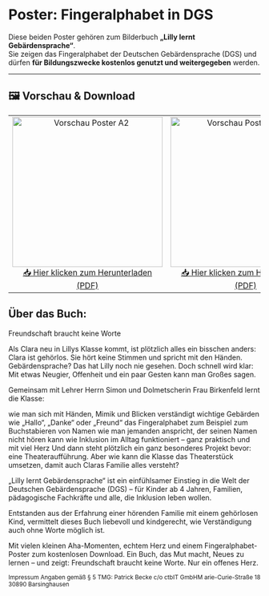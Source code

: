 # Poster: Fingeralphabet in DGS

Diese beiden Poster gehören zum Bilderbuch **„Lilly lernt Gebärdensprache“**.  
Sie zeigen das Fingeralphabet der Deutschen Gebärdensprache (DGS) und dürfen **für Bildungszwecke kostenlos genutzt und weitergegeben** werden.

---

## 🖼️ Vorschau & Download

<table>
  <tr>
    <td align="center">
      <a href="https://github.com/LillyLernt/DGS/releases/download/v1.0/FingeralphabetA2.pdf">
        <img src="https://github.com/LillyLernt/DGS/releases/download/v1.0/posterA2.jpg" alt="Vorschau Poster A2" width="300"/>
      </a><br>
      <a href="https://github.com/LillyLernt/DGS/releases/download/v1.0/FingeralphabetA2.pdf">
        📥 Hier klicken zum Herunterladen (PDF)
      </a>
    </td>
    <td align="center">
      <a href="https://github.com/LillyLernt/DGS/releases/download/v1.0/FingeralphabetA4.pdf">
        <img src="https://github.com/LillyLernt/DGS/releases/download/v1.0/posterA4.jpg" alt="Vorschau Poster 4×A4" width="300"/>
      </a><br>
      <a href="https://github.com/LillyLernt/DGS/releases/download/v1.0/FingeralphabetA4.pdf">
        📥 Hier klicken zum Herunterladen (PDF)
      </a>
    </td>
  </tr>
</table>

## Über das Buch:
Freundschaft braucht keine Worte

Als Clara neu in Lillys Klasse kommt, ist plötzlich alles ein bisschen anders:
Clara ist gehörlos. Sie hört keine Stimmen und spricht mit den Händen.
Gebärdensprache? Das hat Lilly noch nie gesehen. Doch schnell wird klar:
Mit etwas Neugier, Offenheit und ein paar Gesten kann man Großes sagen.

Gemeinsam mit Lehrer Herrn Simon und Dolmetscherin Frau Birkenfeld lernt die Klasse:

wie man sich mit Händen, Mimik und Blicken verständigt
wichtige Gebärden wie „Hallo“, „Danke“ oder „Freund“
das Fingeralphabet zum Beispiel zum Buchstabieren von Namen
wie man jemanden anspricht, der seinen Namen nicht hören kann
wie Inklusion im Alltag funktioniert – ganz praktisch und mit viel Herz
Und dann steht plötzlich ein ganz besonderes Projekt bevor: eine Theateraufführung. Aber wie kann die Klasse das Theaterstück umsetzen, damit auch Claras Familie alles versteht?


„Lilly lernt Gebärdensprache“ ist ein einfühlsamer Einstieg in die Welt der Deutschen Gebärdensprache (DGS) –
für Kinder ab 4 Jahren, Familien, pädagogische Fachkräfte und alle, die Inklusion leben wollen.

Entstanden aus der Erfahrung einer hörenden Familie mit einem gehörlosen Kind, vermittelt dieses Buch liebevoll und kindgerecht, wie Verständigung auch ohne Worte möglich ist.

Mit vielen kleinen Aha-Momenten, echtem Herz und einem Fingeralphabet-Poster zum kostenlosen Download.
Ein Buch, das Mut macht, Neues zu lernen –
und zeigt:
Freundschaft braucht keine Worte. Nur ein offenes Herz.

<small>
Impressum Angaben gemäß § 5 TMG: Patrick Becke c/o ctbIT GmbHM arie-Curie-Straße 18 30890 Barsinghausen 
</small>
